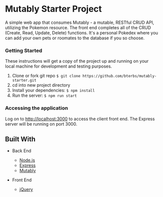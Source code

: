 # Mutably Starter Project

A simple web app that consumes Mutably - a mutable, RESTful CRUD API, utilizing the Pokemon resource. The front end completes all of the CRUD (Create, Read, Update, Delete) functions. It's a personal Pokedex where you can add your own pets or roomates to the database if you so choose.

### Getting Started

These instructions will get a copy of the project up and running on your local machine for development and testing purposes.

1. Clone or fork git repo `$ git clone https://github.com/bterbs/mutably-starter.git`
2. cd into new project directory
3. Install your dependencies: `$ npm install`
4. Run the server: `$ npm run start`

### Accessing the application

Log on to [http://localhost:3000](http://localhost:3000) to access the client front end. The Express server will be running on port 3000.

## Built With

* Back End

  * [Node.js](https://nodejs.org)
  * [Express](https://expressjs.com/)
  * [Mutably](http://mutably.herokuapp.com/)

* Front End
  * [jQuery](https://jquery.com/)
